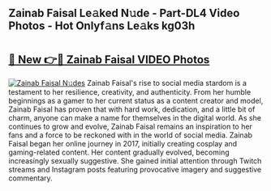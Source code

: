 ## Zainab Faisal Le𝚊ked N𝚞de - Part-DL4 Video Photos - Hot Onlyf𝚊ns Le𝚊ks kg03h

# <h2><a href="http://ac19240.deff.icu/?id=Zainab+Faisal">🔗 New 👉🔴 Zainab Faisal VIDEO Photos</a></h2>

[![Zainab Faisal N𝚞des](https://i.imgur.com/rIISA9y.gif)](http://ac19240.deff.icu/?id=Zainab+Faisal)
Zainab Faisal's rise to social media stardom is a testament to her resilience, creativity, and authenticity. From her humble beginnings as a gamer to her current status as a content creator and model, Zainab Faisal has proven that with hard work, dedication, and a little bit of charm, anyone can make a name for themselves in the digital world. As she continues to grow and evolve, Zainab Faisal remains an inspiration to her fans and a force to be reckoned with in the world of social media. Zainab Faisal began her online journey in 2017, initially creating cosplay and gaming-related content. Her content gradually evolved, becoming increasingly sexually suggestive. She gained initial attention through Twitch streams and Instagram posts featuring provocative imagery and suggestive commentary.

